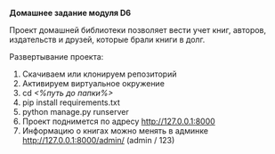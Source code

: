 **Домашнее задание модуля D6**

Проект домашней библиотеки позволяет вести учет книг, авторов, издательств и друзей, которые брали книги в долг.

Развертывание проекта:
1. Скачиваем или клонируем репозиторий
1. Активируем виртуальное окружение
1. cd *<%путь до папки%>*
1. pip install requirements.txt
1. python manage.py runserver
1. Проект поднимется по адресу http://127.0.0.1:8000
1. Информацию о книгах можно менять в админке http://127.0.0.1:8000/admin/ (admin / 123)